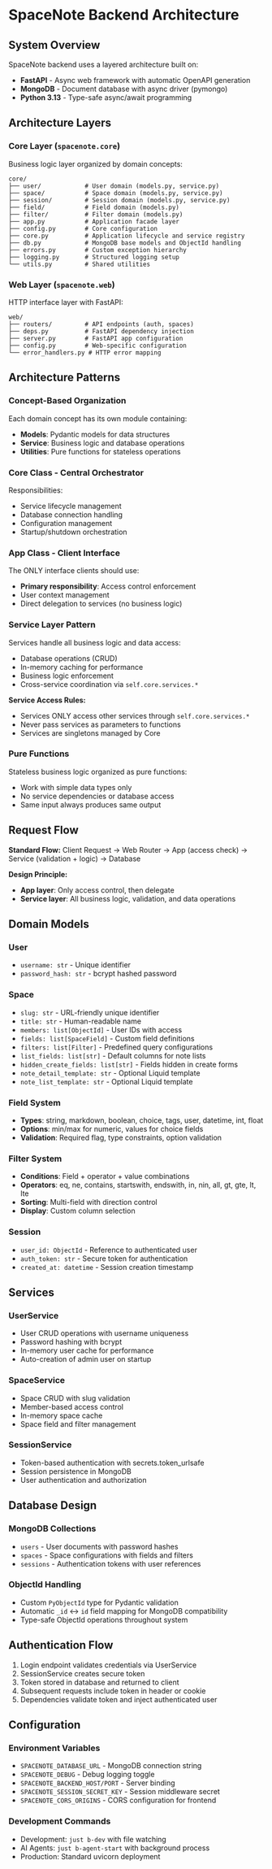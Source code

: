 # SpaceNote Backend Architecture

## System Overview

SpaceNote backend uses a layered architecture built on:

- **FastAPI** - Async web framework with automatic OpenAPI generation
- **MongoDB** - Document database with async driver (pymongo)  
- **Python 3.13** - Type-safe async/await programming

## Architecture Layers

### Core Layer (`spacenote.core`)
Business logic layer organized by domain concepts:

```
core/
├── user/            # User domain (models.py, service.py)
├── space/           # Space domain (models.py, service.py)  
├── session/         # Session domain (models.py, service.py)
├── field/           # Field domain (models.py)
├── filter/          # Filter domain (models.py)
├── app.py           # Application facade layer
├── config.py        # Core configuration
├── core.py          # Application lifecycle and service registry
├── db.py            # MongoDB base models and ObjectId handling
├── errors.py        # Custom exception hierarchy
├── logging.py       # Structured logging setup
└── utils.py         # Shared utilities
```

### Web Layer (`spacenote.web`)
HTTP interface layer with FastAPI:

```
web/
├── routers/         # API endpoints (auth, spaces)
├── deps.py          # FastAPI dependency injection
├── server.py        # FastAPI app configuration
├── config.py        # Web-specific configuration
└── error_handlers.py # HTTP error mapping
```

## Architecture Patterns

### Concept-Based Organization
Each domain concept has its own module containing:
- **Models**: Pydantic models for data structures
- **Service**: Business logic and database operations
- **Utilities**: Pure functions for stateless operations

### Core Class - Central Orchestrator
Responsibilities:
- Service lifecycle management
- Database connection handling
- Configuration management
- Startup/shutdown orchestration

### App Class - Client Interface
The ONLY interface clients should use:
- **Primary responsibility**: Access control enforcement
- User context management
- Direct delegation to services (no business logic)

### Service Layer Pattern
Services handle all business logic and data access:
- Database operations (CRUD)
- In-memory caching for performance
- Business logic enforcement
- Cross-service coordination via `self.core.services.*`

**Service Access Rules:**
- Services ONLY access other services through `self.core.services.*`
- Never pass services as parameters to functions
- Services are singletons managed by Core

### Pure Functions
Stateless business logic organized as pure functions:
- Work with simple data types only
- No service dependencies or database access
- Same input always produces same output

## Request Flow

**Standard Flow:**
Client Request → Web Router → App (access check) → Service (validation + logic) → Database

**Design Principle:**
- **App layer**: Only access control, then delegate
- **Service layer**: All business logic, validation, and data operations

## Domain Models

### User
- `username: str` - Unique identifier
- `password_hash: str` - bcrypt hashed password

### Space  
- `slug: str` - URL-friendly unique identifier
- `title: str` - Human-readable name
- `members: list[ObjectId]` - User IDs with access
- `fields: list[SpaceField]` - Custom field definitions
- `filters: list[Filter]` - Predefined query configurations
- `list_fields: list[str]` - Default columns for note lists
- `hidden_create_fields: list[str]` - Fields hidden in create forms
- `note_detail_template: str` - Optional Liquid template
- `note_list_template: str` - Optional Liquid template

### Field System
- **Types**: string, markdown, boolean, choice, tags, user, datetime, int, float
- **Options**: min/max for numeric, values for choice fields  
- **Validation**: Required flag, type constraints, option validation

### Filter System
- **Conditions**: Field + operator + value combinations
- **Operators**: eq, ne, contains, startswith, endswith, in, nin, all, gt, gte, lt, lte
- **Sorting**: Multi-field with direction control
- **Display**: Custom column selection

### Session
- `user_id: ObjectId` - Reference to authenticated user
- `auth_token: str` - Secure token for authentication
- `created_at: datetime` - Session creation timestamp

## Services

### UserService
- User CRUD operations with username uniqueness
- Password hashing with bcrypt
- In-memory user cache for performance
- Auto-creation of admin user on startup

### SpaceService  
- Space CRUD with slug validation
- Member-based access control
- In-memory space cache
- Space field and filter management

### SessionService
- Token-based authentication with secrets.token_urlsafe
- Session persistence in MongoDB
- User authentication and authorization

## Database Design

### MongoDB Collections
- `users` - User documents with password hashes
- `spaces` - Space configurations with fields and filters  
- `sessions` - Authentication tokens with user references

### ObjectId Handling
- Custom `PyObjectId` type for Pydantic validation
- Automatic `_id` ↔ `id` field mapping for MongoDB compatibility
- Type-safe ObjectId operations throughout system

## Authentication Flow

1. Login endpoint validates credentials via UserService
2. SessionService creates secure token
3. Token stored in database and returned to client
4. Subsequent requests include token in header or cookie
5. Dependencies validate token and inject authenticated user

## Configuration

### Environment Variables
- `SPACENOTE_DATABASE_URL` - MongoDB connection string
- `SPACENOTE_DEBUG` - Debug logging toggle
- `SPACENOTE_BACKEND_HOST/PORT` - Server binding
- `SPACENOTE_SESSION_SECRET_KEY` - Session middleware secret
- `SPACENOTE_CORS_ORIGINS` - CORS configuration for frontend

### Development Commands
- Development: `just b-dev` with file watching
- AI Agents: `just b-agent-start` with background process
- Production: Standard uvicorn deployment
